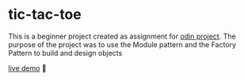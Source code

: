 # tic-tac-toe
This is a beginner project created as assignment for [odin project](https://www.theodinproject.com/).
The purpose of the project was to use the Module pattern and the Factory Pattern to build and design objects

[live demo](https://rohan100.github.io/tic-tac-toe-odin-project/)  🤗
